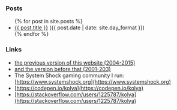 ### Posts

<ul>
  {% for post in site.posts %}
    <li>
      <a href="{{ post.url }}">{{ post.title }}</a> <span class="small grey">({{ post.date | date: site.day_format }})</span>
    </li>
  {% endfor %}
</ul>
<!---
### Tags

<ul>
{% for tag in site.tags %}
  <li><a href="">{{ tag[0] }}</a></li>
{% endfor %}
</ul>
--->

### Links

- [the previous version of this website (2004-2015)](http://www.schwarzsilber.de/swsi2015/)
- [and the version before that (2001-203)](http://www.schwarzsilber.de/swsi2015/#%5B%5BThe%20first%20layout%20of%20this%20site%5D%5D)
- The System Shock gaming community I run: [https://www.systemshock.org](https://www.systemshock.org)
- [https://codepen.io/kolya](https://codepen.io/kolya)
- [https://stackoverflow.com/users/1225787/kolya](https://stackoverflow.com/users/1225787/kolya)


<!---
You can use the [editor on GitHub](https://github.com/KolyaKorruptis/.github.io/edit/master/README.md) to maintain and preview the content for your website in Markdown files.

- https://devhints.io/jekyll
- https://jekyllrb.com/docs/variables/
- https://jekyllrb.com/docs/posts/

### Markdown

```markdown
Syntax highlighted code block

# Header 1
## Header 2
### Header 3

- Bulleted
- List

1. Numbered
2. List

**Bold** and _Italic_ and `Code` text

[Link](url) and ![Image](src)
```

For more details see [GitHub Flavored Markdown](https://guides.github.com/features/mastering-markdown/).

### Support or Contact

Having trouble with Pages? Check out our [documentation](https://help.github.com/categories/github-pages-basics/) or [contact support](https://github.com/contact) and we’ll help you sort it out.



--->
